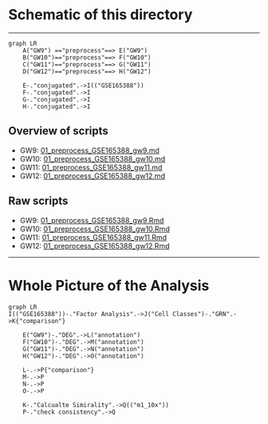 # Schematic of this directory
---
```{mermaid}
graph LR
    A("GW9") =="preprocess"==> E("GW9")
    B("GW10")=="preprocess"==> F("GW10")
    C("GW11")=="preprocess"==> G("GW11")
    D("GW12")=="preprocess"==> H("GW12")

    E-."conjugated".->I(("GSE165388"))
    F-."conjugated".->I
    G-."conjugated".->I
    H-."conjugated".->I
```
## Overview of scripts
- GW9: [01_preprocess_GSE165388_gw9.md](./01_preprocess_GSE165388_gw9.md)
- GW10: [01_preprocess_GSE165388_gw10.md](./01_preprocess_GSE165388_gw10.md)
- GW11: [01_preprocess_GSE165388_gw11.md](./01_preprocess_GSE165388_gw11.md)
- GW12: [01_preprocess_GSE165388_gw12.md](./01_preprocess_GSE165388_gw12.md)

## Raw scripts
- GW9: [01_preprocess_GSE165388_gw9.Rmd](./01_preprocess_GSE165388_gw9.Rmd)
- GW10: [01_preprocess_GSE165388_gw10.Rmd](./01_preprocess_GSE165388_gw10.Rmd)
- GW11: [01_preprocess_GSE165388_gw11.Rmd](./01_preprocess_GSE165388_gw11.Rmd)
- GW12: [01_preprocess_GSE165388_gw12.Rmd](./01_preprocess_GSE165388_gw12.Rmd)


---
# Whole Picture of the Analysis
```{mermaid}
graph LR
I(("GSE165388"))-."Factor Analysis".->J("Cell Classes")-."GRN".->K{"comparison"}

    E("GW9")-."DEG".->L("annotation")
    F("GW10")-."DEG".->M("annotation")
    G("GW11")-."DEG".->N("annotation")
    H("GW12")-."DEG".->O("annotation")

    L-.->P{"comparison"}
    M-.->P
    N-.->P
    O-.->P

    K-."Calcualte Simirality".->Q(("m1_10x"))
    P-."check consistency".->Q
```
